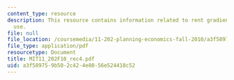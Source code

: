 ```yaml
---
content_type: resource
description: This resource contains information related to rent gradients and land
  use.
file: null
file_location: /coursemedia/11-202-planning-economics-fall-2010/a3f589759b502c424e8056e524418c52_MIT11_202F10_rec4.pdf
file_type: application/pdf
resourcetype: Document
title: MIT11_202F10_rec4.pdf
uid: a3f58975-9b50-2c42-4e80-56e524418c52
---
```

